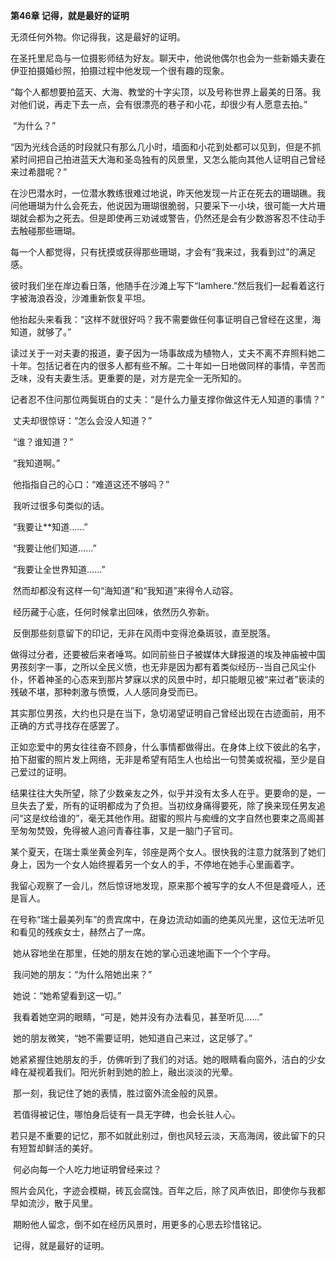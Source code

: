 **第46章 记得，就是最好的证明**

   无须任何外物。你记得我，这是最好的证明。 

​    在圣托里尼岛与一位摄影师结为好友。聊天中，他说他偶尔也会为一些新婚夫妻在伊亚拍摄婚纱照，拍摄过程中他发现一个很有趣的现象。 

​    “每个人都想要拍蓝天、大海、教堂的十字尖顶，以及号称世界上最美的日落。我对他们说，再走下去一点，会有很漂亮的巷子和小花，却很少有人愿意去拍。” 

​    “为什么？” 

​    “因为光线合适的时段就只有那么几小时，墙面和小花到处都可以见到，但是不抓紧时间把自己拍进蓝天大海和圣岛独有的风景里，又怎么能向其他人证明自己曾经来过希腊呢？” 

​    在沙巴潜水时，一位潜水教练很难过地说，昨天他发现一片正在死去的珊瑚礁。我问他珊瑚为什么会死去，他说因为珊瑚很脆弱，只要采下一小块，很可能一大片珊瑚就会都为之死去。但是即使再三劝诫或警告，仍然还是会有少数游客忍不住动手去触碰那些珊瑚。 

​    每一个人都觉得，只有抚摸或获得那些珊瑚，才会有“我来过，我看到过”的满足感。 

​    彼时我们坐在岸边看日落，他随手在沙滩上写下“Iamhere.”然后我们一起看着这行字被海浪吞没，沙滩重新恢复平坦。 

​    他抬起头来看我：“这样不就很好吗？我不需要做任何事证明自己曾经在这里，海知道，就够了。” 

​    读过关于一对夫妻的报道，妻子因为一场事故成为植物人，丈夫不离不弃照料她二十年。包括记者在内的很多人都有些不解。二十年如一日地做同样的事情，辛苦而乏味，没有夫妻生活。更重要的是，对方是完全一无所知的。 

​    记者忍不住问那位两鬓斑白的丈夫：“是什么力量支撑你做这件无人知道的事情？” 

​    丈夫却很惊讶：“怎么会没人知道？” 

​    “谁？谁知道？” 

​    “我知道啊。” 

​    他指指自己的心口：“难道这还不够吗？” 

​    我听过很多句类似的话。 

​    “我要让**知道……” 

​    “我要让他们知道……” 

​    “我要让全世界知道……” 

​    然而却都没有这样一句“海知道”和“我知道”来得令人动容。 

​    经历藏于心底，任何时候拿出回味，依然历久弥新。 

​    反倒那些刻意留下的印记，无非在风雨中变得沧桑斑驳，直至脱落。 

​    做得过分者，还要被后来者唾骂。如同前些日子被媒体大肆报道的埃及神庙被中国男孩刻字一事，之所以全民义愤，也无非是因为都有着类似经历--当自己风尘仆仆，怀着神圣的心态来到那片梦寐以求的风景中时，却只能眼见被“来过者”亵渎的残破不堪，那种刺激与愤慨，人人感同身受而已。 

​    其实那位男孩，大约也只是在当下，急切渴望证明自己曾经出现在古迹面前，用不正确的方式寻找存在感罢了。 

​    正如恋爱中的男女往往奋不顾身，什么事情都做得出。在身体上纹下彼此的名字，拍下甜蜜的照片发上网络，无非是希望有陌生人也给出一句赞美或祝福，至少是自己爱过的证明。 

​    结果往往大失所望，除了少数亲友之外，似乎并没有太多人在乎。更要命的是，一旦失去了爱，所有的证明都成为了负担。当初纹身痛得要死，除了换来现任男友追问“这是纹给谁的”，毫无其他作用。甜蜜的照片与痴缠的文字自然也要束之高阁甚至匆匆焚毁，免得被人追问青春往事，又是一脑门子官司。 

​    某个夏天，在瑞士乘坐黄金列车，邻座是两个女人。很快我的注意力就落到了她们身上，因为一个女人始终握着另一个女人的手，不停地在她手心里画着字。 

​    我留心观察了一会儿，然后惊讶地发现，原来那个被写字的女人不但是聋哑人，还是盲人。 

​    在号称“瑞士最美列车”的贵宾席中，在身边流动如画的绝美风光里，这位无法听见和看见的残疾女士，赫然占了一席。 

​    她从容地坐在那里，任她的朋友在她的掌心迅速地画下一个个字母。 

​    我问她的朋友：“为什么陪她出来？” 

​    她说：“她希望看到这一切。” 

​    我看着她空洞的眼睛，“可是，她并没有办法看见，甚至听见……” 

​    她的朋友微笑，“她不需要证明，她知道自己来过，这足够了。” 

​    她紧紧握住她朋友的手，仿佛听到了我们的对话。她的眼睛看向窗外，洁白的少女峰在凝视着我们。阳光折射到她的脸上，融出淡淡的光晕。 

​    那一刻，我记住了她的表情，胜过窗外流金般的风景。 

​    若值得被记住，哪怕身后徒有一具无字碑，也会长驻人心。 

​    若只是不重要的记忆，那不如就此别过，倒也风轻云淡，天高海阔，彼此留下的只有短暂却鲜活的美好。 

​    何必向每一个人吃力地证明曾经来过？ 

​    照片会风化，字迹会模糊，砖瓦会腐蚀。百年之后，除了风声依旧，即使你与我都早如流沙，散于风里。 

​    期盼他人留念，倒不如在经历风景时，用更多的心思去珍惜铭记。 

​    记得，就是最好的证明。  